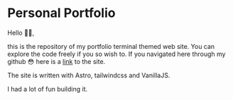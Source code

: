 # Personal Portfolio

Hello 👋🏻,

this is the repository of my portfolio terminal themed web site. You can explore the code freely if you so wish to.
If you navigated here through my github 😳 here is a [link](https://personal-portfolio-one-tan.vercel.app/) to the site.

The site is written with Astro, tailwindcss and VanillaJS.

I had a lot of fun building it.
